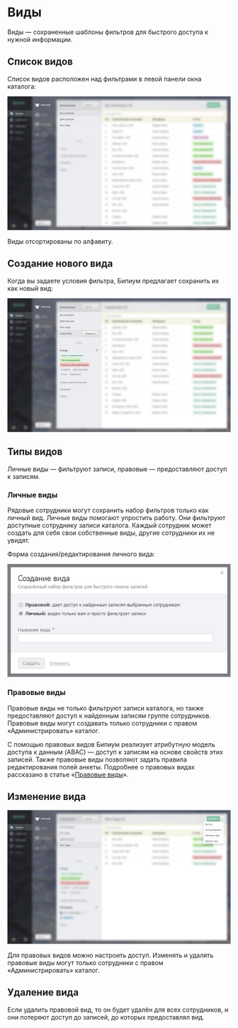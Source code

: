 # Виды

Виды — сохраненные шаблоны фильтров для быстрого доступа к нужной информации.

## Список видов

Список видов расположен над фильтрами в левой панели окна каталога:

![](.gitbook/assets/views-list.jpg)

Виды отсортированы по алфавиту.

## Создание нового вида

Когда вы задаете условия фильтра, Бипиум предлагает сохранить их как новый вид:

![](.gitbook/assets/views-new-button.jpg)

## Типы видов

Личные виды — фильтруют записи, правовые — предоставляют доступ к записям.

### Личные виды

Рядовые сотрудники могут сохранить набор фильтров только как личный вид. Личные виды помогают упростить работу. Они фильтруют доступные сотруднику записи каталога. Каждый сотрудник может создать для себя свои собственные виды, другие сотрудники их не увидят.

Форма создания/редактирования личного вида:

![](.gitbook/assets/views-new-personal-form-only.jpg)

### Правовые виды

Правовые виды не только фильтруют записи каталога, но также предоставляют доступ к найденным записям группе сотрудников. Правовые виды могут создавать только сотрудники с правом «Администрировать» каталог.

С помощью правовых видов Бипиум реализует атрибутную модель доступа к данным (ABAC) — доступ к записям на основе свойств этих записей. Также правовые виды позволяют задать правила редактирования полей анкеты. Подробнее о правовых видах рассказано в статье «[Правовые виды](https://docs.bpium.ru/rights/views)».

## Изменение вида

![](.gitbook/assets/views-edit.jpg)

Для правовых видов можно настроить доступ. Изменять и удалять правовые виды могут только сотрудники с правом «Администрировать» каталог.

## Удаление вида

Если удалить правовой вид, то он будет удалён для всех сотрудников, и они потеряют доступ до записей, до которых предоставлял вид.
